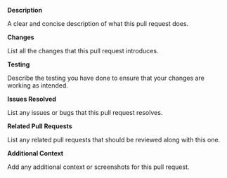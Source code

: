 **Description**

A clear and concise description of what this pull request does.

**Changes**

List all the changes that this pull request introduces.

**Testing**

Describe the testing you have done to ensure that your changes are working as intended.

**Issues Resolved**

List any issues or bugs that this pull request resolves.

**Related Pull Requests**

List any related pull requests that should be reviewed along with this one.

**Additional Context**

Add any additional context or screenshots for this pull request.
